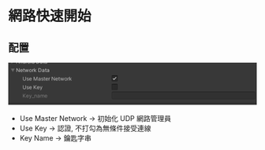 # 網路快速開始

## 配置

![](../../../images/ClientNetworkConfig.png)

* Use Master Network -> 初始化 UDP 網路管理員
* Use Key -> 認證, 不打勾為無條件接受連線
* Key Name -> 鑰匙字串